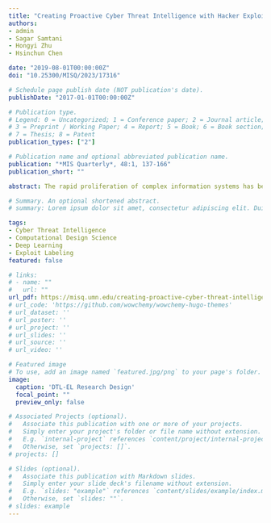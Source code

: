 ```yaml
---
title: "Creating Proactive Cyber Threat Intelligence with Hacker Exploit Labels: A Deep Transfer Learning Approach"
authors:
- admin
- Sagar Samtani
- Hongyi Zhu
- Hsinchun Chen

date: "2019-08-01T00:00:00Z"
doi: "10.25300/MISQ/2023/17316"

# Schedule page publish date (NOT publication's date).
publishDate: "2017-01-01T00:00:00Z"

# Publication type.
# Legend: 0 = Uncategorized; 1 = Conference paper; 2 = Journal article;
# 3 = Preprint / Working Paper; 4 = Report; 5 = Book; 6 = Book section;
# 7 = Thesis; 8 = Patent
publication_types: ["2"]

# Publication name and optional abbreviated publication name.
publication: "*MIS Quarterly*, 48:1, 137-166"
publication_short: ""

abstract: The rapid proliferation of complex information systems has been met by an ever-increasing quantity of exploits that can cause irreparable cyber breaches. To mitigate these cyber threats, academia and industry have placed a significant focus on proactively identifying and labeling exploits developed by the international hacker community. However, prevailing approaches for labeling exploits in hacker forums do not leverage metadata from exploit DarkNet Markets, or public exploit repositories to enhance labeling performance. In this study, we adopted the computational design science paradigm to develop a novel information technology artifact, the Deep Transfer Learning Exploit Labeler (DTL-EL). DTL-EL incorporates a pre-initialization design, multi-layer deep transfer learning (DTL), and a self-attention mechanism to automatically label exploits in hacker forums. We rigorously evaluated the proposed DTL-EL against state-of-the-art non-DTL benchmark methods based in classical machine learning and deep learning. Results suggest that the proposed DTL-EL significantly outperforms benchmark methods based on accuracy, precision, recall, and F1-score. Our proposed DTL-EL framework provides important practical implications for key stakeholders such as cybersecurity managers, analysts, and educators.

# Summary. An optional shortened abstract.
# summary: Lorem ipsum dolor sit amet, consectetur adipiscing elit. Duis posuere tellus ac convallis placerat. Proin tincidunt magna sed ex sollicitudin condimentum.

tags:
- Cyber Threat Intelligence
- Computational Design Science
- Deep Learning
- Exploit Labeling
featured: false

# links:
# - name: ""
#   url: ""
url_pdf: https://misq.umn.edu/creating-proactive-cyber-threat-intelligence-with-hacker-exploit-labels-a-deep-transfer-learning-approach.html
# url_code: 'https://github.com/wowchemy/wowchemy-hugo-themes'
# url_dataset: ''
# url_poster: ''
# url_project: ''
# url_slides: ''
# url_source: ''
# url_video: ''

# Featured image
# To use, add an image named `featured.jpg/png` to your page's folder. 
image:
  caption: 'DTL-EL Research Design'
  focal_point: ""
  preview_only: false

# Associated Projects (optional).
#   Associate this publication with one or more of your projects.
#   Simply enter your project's folder or file name without extension.
#   E.g. `internal-project` references `content/project/internal-project/index.md`.
#   Otherwise, set `projects: []`.
# projects: []

# Slides (optional).
#   Associate this publication with Markdown slides.
#   Simply enter your slide deck's filename without extension.
#   E.g. `slides: "example"` references `content/slides/example/index.md`.
#   Otherwise, set `slides: ""`.
# slides: example
---
```


